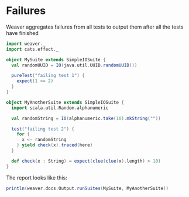 Failures
========

Weaver aggregates failures from all tests to output them after all the tests have finished

```scala mdoc
import weaver._
import cats.effect._

object MySuite extends SimpleIOSuite {
  val randomUUID = IO(java.util.UUID.randomUUID())

  pureTest("failing test 1") {
    expect(1 >= 2)
  }
}

object MyAnotherSuite extends SimpleIOSuite {
  import scala.util.Random.alphanumeric

  val randomString = IO(alphanumeric.take(10).mkString(""))

  test("failing test 2") {
    for {
      x <- randomString
    } yield check(x).traced(here)
  }

  def check(x : String) = expect(clue(clue(x).length) > 10)
}
```

The report looks like this:

```scala mdoc:passthrough
println(weaver.docs.Output.runSuites(MySuite, MyAnotherSuite))
```
